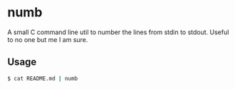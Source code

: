 numb
====

A small C command line util to number the lines from stdin to stdout. Useful to
no one but me I am sure.

## Usage

``` bash
$ cat README.md | numb
```